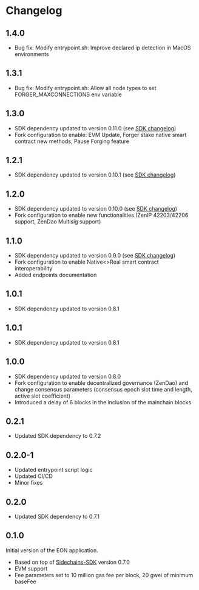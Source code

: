 # Changelog
## 1.4.0
* Bug fix: Modify entrypoint.sh: Improve declared ip detection in MacOS environments

## 1.3.1
* Bug fix: Modify entrypoint.sh: Allow all node types to set FORGER_MAXCONNECTIONS env variable

## 1.3.0
* SDK dependency updated to version 0.11.0 (see [SDK changelog](https://github.com/HorizenOfficial/Sidechains-SDK/blob/0.11.0/CHANGELOG.md))
* Fork configuration to enable: EVM Update, Forger stake native smart contract new methods, Pause Forging feature

## 1.2.1
* SDK dependency updated to version 0.10.1 (see [SDK changelog](https://github.com/HorizenOfficial/Sidechains-SDK/blob/0.10.1/CHANGELOG.md))

## 1.2.0
* SDK dependency updated to version 0.10.0 (see [SDK changelog](https://github.com/HorizenOfficial/Sidechains-SDK/blob/0.10.0/CHANGELOG.md))
* Fork configuration to enable new functionalities (ZenIP 42203/42206 support, ZenDao Multisig support)

## 1.1.0
* SDK dependency updated to version 0.9.0 (see [SDK changelog](https://github.com/HorizenOfficial/Sidechains-SDK/blob/0.9.0/CHANGELOG.md))
* Fork configuration to enable Native<>Real smart contract interoperability
* Added endpoints documentation

## 1.0.1
* SDK dependency updated to version 0.8.1

## 1.0.1
* SDK dependency updated to version 0.8.1

## 1.0.0
* SDK dependency updated to version 0.8.0
* Fork configuration to enable decentralized governance (ZenDao) and change consensus parameters (consensus epoch slot time and length, active slot coefficient)
* Introduced a delay of 6 blocks in the inclusion of the mainchain blocks

## 0.2.1
* Updated SDK dependency to 0.7.2

## 0.2.0-1
* Updated entrypoint script logic
* Updated CI/CD 
* Minor fixes

## 0.2.0
* Updated SDK dependency to 0.7.1

## 0.1.0
Initial version of the EON application.
* Based on top of [Sidechains-SDK](https://github.com/HorizenOfficial/Sidechains-SDK) version 0.7.0
* EVM support
* Fee parameters set to 10 million gas fee per block, 20 gwei of minimum baseFee
